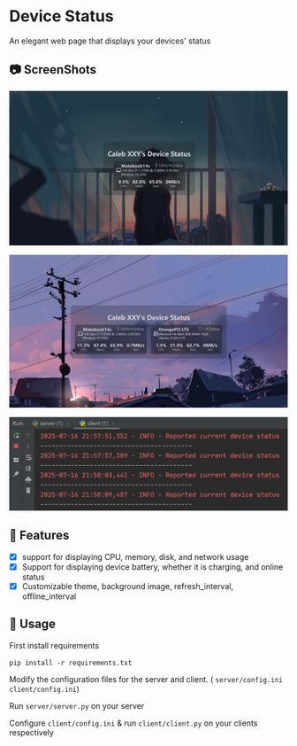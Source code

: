 # Device Status

An elegant web page that displays your devices' status

## 📷 ScreenShots

![](./Screenshots/Screenshot01.png)

![](./Screenshots/Screenshot02.png)

![](./Screenshots/Screenshot03.png)

## 🚀 Features

- [x] support for displaying CPU, memory, disk, and network usage
- [x] Support for displaying device battery, whether it is charging, and online status
- [x] Customizable theme, background image, refresh_interval, offline_interval

## 🔨 Usage

First install requirements
```
pip install -r requirements.txt
```

Modify the configuration files for the server and client. ( `server/config.ini` `client/config.ini`)

Run `server/server.py` on your server

Configure `client/config.ini` & run `client/client.py` on your clients respectively
